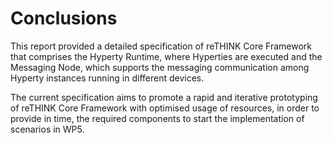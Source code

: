 # Conclusions

This report provided a detailed specification of reTHINK Core Framework that comprises the Hyperty Runtime, where Hyperties are executed and the Messaging Node, which supports the messaging communication among Hyperty instances running in different devices.

The current specification aims to promote a rapid and iterative prototyping of reTHINK Core Framework with optimised usage of resources, in order to provide in time, the required components to start the implementation of scenarios in WP5.

